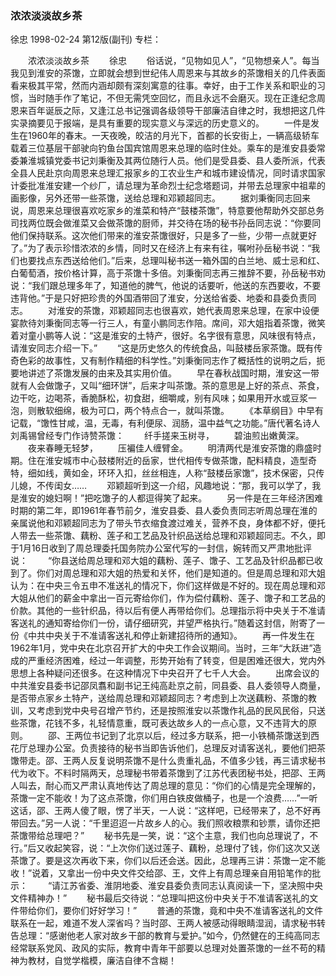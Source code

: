 ### 浓浓淡淡故乡茶
徐忠
1998-02-24
第12版(副刊)
专栏：

　　浓浓淡淡故乡茶
　　徐忠
　　俗话说，“见物如见人”，“见物想亲人”。每当我见到淮安的茶馓，立即就会想到世纪伟人周恩来与其故乡的茶馓相关的几件表面看来极其平常，然而内涵却颇有深刻寓意的往事。幸好，由于工作关系和职业的习惯，当时随手作了笔记，不但无需凭空回忆，而且永远不会磨灭。现在正逢纪念周恩来百年诞辰之际，又逢江总书记强调各级领导干部廉洁自律之时，我想把这几件实录摘要见于报端，是具有重要的现实意义与深远的历史意义的。
　　一件是发生在1960年的春末。一天夜晚，皎洁的月光下，首都的长安街上，一辆高级轿车载着三位基层干部驶向钓鱼台国宾馆周恩来总理的临时住处。乘车的是淮安县委常委兼淮城镇党委书记刘秉衡及其两位随行人员。他们是受县委、县人委所派，代表全县人民赴京向周恩来总理汇报家乡的工农业生产和城市建设情况，同时请求国家计委批准淮安建一个纱厂，请总理为革命烈士纪念塔题词，并带去总理家中祖辈的画影像，另外还带一些茶馓，送给总理和邓颖超同志。
　　据刘秉衡同志回来说，周恩来总理很喜欢吃家乡的淮菜和特产“鼓楼茶馓”，特意要他帮助外交部总务司找两位既会做淮菜又会做茶馓的厨师，并交待在场的秘书孙岳同志说：“你要同他们保持联系。这次他们带来的淮安茶馓很好，只是多了一些，少带一点就更好了。”为了表示珍惜浓浓的乡情，同时又在经济上有来有往，嘱咐孙岳秘书说：“我们也要找点东西送给他们。”后来，总理叫秘书送一箱外国的白兰地、威士忌和红、白葡萄酒，按价格计算，高于茶馓十多倍。刘秉衡同志再三推辞不要，孙岳秘书劝说：“我们跟总理多年了，知道他的脾气，他说的话要听，他送的东西要收，不要违背他。”于是只好把珍贵的外国酒带回了淮安，分送给省委、地委和县委负责同志。
　　对淮安的茶馓，邓颖超同志也很喜欢，她代表周恩来总理，在家中设便宴款待刘秉衡同志等一行三人，有童小鹏同志作陪。席间，邓大姐指着茶馓，微笑着对童小鹏等人说：“这是淮安的土特产，很好。名字很有意思，风味很有特点，请淮安同志介绍一下。”
　　“这是历史悠久的传统食品，叫鼓楼岳家茶馓。既有传奇色彩的故事性，又有制作精细的科学性。”刘秉衡同志作了概括性的说明之后，扼要地讲述了茶馓发展的由来及其实用价值。
　　早在春秋战国时期，淮安这一带就有人会做馓子，又叫“细环饼”，后来才叫茶馓。茶的意思是上好的茶点、茶食，边干吃，边喝茶，香脆酥松，初食甜，细嚼咸，别有风味；如果用开水或豆浆一泡，则散软细绵，极为可口，两个特点合一，就叫茶馓。
　　《本草纲目》中早有记载，“馓性甘咸，温，无毒，有利便尿、润肠，温中益气之功能。”唐代著名诗人刘禹锡曾经专门作诗赞茶馓：
　　纤手搓来玉树寻，
　　碧油煎出嫩黄深。
　　夜来春睡无轻梦，
　　压褊佳人缠臂金。
　　明清两代是淮安茶馓的鼎盛时期。住在淮安城市中心鼓楼附近的岳家，世代相传专做茶馓，配料精良，造型奇特，细如线，黄如金，环环入扣，丝丝相连，人称“鼓楼岳家馓”，技术保密，只传儿媳，不传闺女……
　　邓颖超听到这一介绍，风趣地说：“那，我可以学了，我是淮安的媳妇啊！”把吃馓子的人都逗得笑了起来。
　　另一件是在三年经济困难时期的第二年，即1961年春节前夕，淮安县委、县人委负责同志听周总理在淮的亲属说他和邓颖超同志为了带头节衣缩食渡过难关，营养不良，身体都不好，便托人带去一些茶馓、藕粉、莲子和工艺品及针织品送给总理和邓颖超同志。不久，即于1月16日收到了周总理委托国务院办公室代写的一封信，婉转而又严肃地批评说：
　　“你县送给周总理和邓大姐的藕粉、莲子、馓子、工艺品及针织品都已收到了。你们对周总理和邓大姐的热爱和关怀，他们是知道的。但是周总理和邓大姐认为：在中央三令五申不准送礼的情况下，你们这样做是不好的。现在周总理和邓大姐从他们的薪金中拿出一百元寄给你们，作为偿付藕粉、莲子、馓子和工艺品的价款。其他的一些针织品，待以后有便人再带给你们。总理指示将中央关于不准请客送礼的通知寄给你们一份，请仔细研究，并望严格执行。”随着这封信，附寄了一份《中共中央关于不准请客送礼和停止新建招待所的通知》。
　　再一件发生在1962年1月，党中央在北京召开扩大的中央工作会议期间。当时，三年“大跃进”造成的严重经济困难，经过一年调整，形势开始有了转变，但是困难还很大，党内外思想上各种疑问还很多。在这种情况下中央召开了七千人大会。
　　出席会议的中共淮安县委书记邵凤翥和副书记王纯高赴京之前，同县委、县人委领导人商量，是否带点家乡土特产，送给周总理和邓颖超同志？考虑到上次送藕粉、茶馓的教训，又考虑到党中央号召增产节约，还是按照淮安以茶馓作礼品的民风民俗，只送些茶馓，花钱不多，礼轻情意重，既可表达故乡人的一点心意，又不违背大的原则。
　　邵、王两位书记到了北京以后，经过多方联系，把一小铁桶茶馓送到西花厅总理办公室。负责接待的秘书当即告诉他们，总理反对请客送礼，要他们把茶馓带走。邵、王两人反复说明茶馓不是什么贵重礼品，不值多少钱，再三请求秘书代为收下。不料时隔两天，总理秘书带着茶馓到了江苏代表团秘书处，把邵、王两人叫去，耐心而又严肃认真地传达了周总理的意见：“你们的心情是完全理解的，茶馓一定不能收！为了这点茶馓，你们用白铁皮做桶子，也是一个浪费……”一听这话，邵、王两人傻了眼，愣了半天，一人说：“这样吧，已经带来了，总不好再带回去。”另一人说：“千里迢迢一片故乡人的心。我们照收粮票和钞票，请你还把茶馓带给总理吧？”
　　秘书先是一笑，说：“这个主意，我们也向总理说了，不行。”后又收起笑容，说：“上次你们送过莲子、藕粉，总理付了钱，你们这次又送茶馓了。要是这次再收下来，你们以后还会送。因此，总理再三讲：茶馓一定不能收！”说着，又拿出一份中央文件交给邵、王，文件上有周总理亲自用铅笔作的批示：
　　“请江苏省委、淮阴地委、淮安县委负责同志认真阅读一下，坚决照中央文件精神办！”
　　秘书最后交待说：“总理叫把这份中央关于不准请客送礼的文件带给你们，要你们好好学习！”
　　普通的茶馓，竟和中央不准请客送礼的文件联系在一起，难道不发人深省吗？当时邵、王两人被感动得眼睛湿润，请求秘书转告总理：“感谢他老人家对故乡干部的教育与爱护。”如今，仍然健在的王纯高同志经常联系党风、政风的实际，教育中青年干部要以总理对处置茶馓的一丝不苟的精神为教材，自觉学楷模，廉洁自律不含糊！
